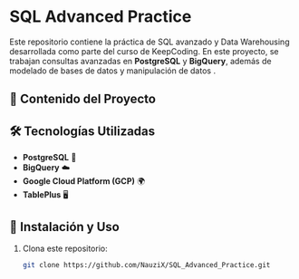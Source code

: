 # SQL Advanced Practice 

Este repositorio contiene la práctica de SQL avanzado y Data Warehousing desarrollada como parte del curso de KeepCoding. En este proyecto, se trabajan consultas avanzadas en **PostgreSQL** y **BigQuery**, además de modelado de bases de datos y manipulación de datos .

## 📌 Contenido del Proyecto


## 🛠️ Tecnologías Utilizadas

- **PostgreSQL** 🐘
- **BigQuery** ☁️
- **Google Cloud Platform (GCP)** 🌍
- **TablePlus** 🖥️

## 📜 Instalación y Uso

1. Clona este repositorio:
   ```bash
   git clone https://github.com/NauziX/SQL_Advanced_Practice.git
